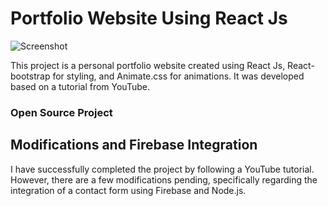 # Portfolio Website Using React Js

![Screenshot](https://github.com/ZAINKHAN25/Portfolio-Clone/assets/121414309/dcd71acb-6d58-4f45-8a8d-cfa4f727449f)

This project is a personal portfolio website created using React Js, React-bootstrap for styling, and Animate.css for animations. It was developed based on a tutorial from YouTube.

### Open Source Project

## Modifications and Firebase Integration

I have successfully completed the project by following a YouTube tutorial. However, there are a few modifications pending, specifically regarding the integration of a contact form using Firebase and Node.js.
